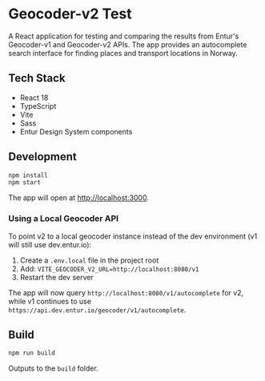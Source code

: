 # Geocoder-v2 Test

A React application for testing and comparing the results from Entur's Geocoder-v1 and Geocoder-v2 APIs. The app provides an autocomplete search interface for finding places and transport locations in Norway.

## Tech Stack

- React 18
- TypeScript
- Vite
- Sass
- Entur Design System components

## Development

```bash
npm install
npm start
```

The app will open at [http://localhost:3000](http://localhost:3000).

### Using a Local Geocoder API

To point v2 to a local geocoder instance instead of the dev environment (v1 will still use dev.entur.io):

1. Create a `.env.local` file in the project root
2. Add: `VITE_GEOCODER_V2_URL=http://localhost:8080/v1`
3. Restart the dev server

The app will now query `http://localhost:8080/v1/autocomplete` for v2, while v1 continues to use `https://api.dev.entur.io/geocoder/v1/autocomplete`.

## Build

```bash
npm run build
```

Outputs to the `build` folder.
